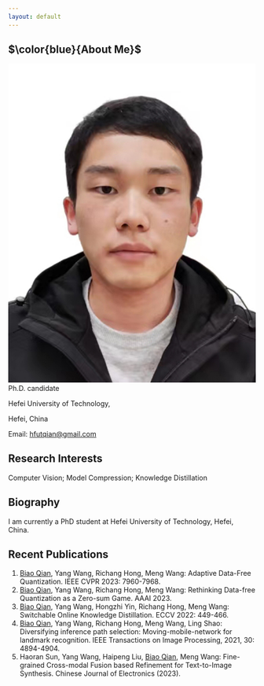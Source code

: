 ```yaml
---
layout: default
---
```


## $\color{blue}{About Me}$

<img class="profile-picture" src="biaoqian.jpg">
Ph.D. candidate

Hefei University of Technology,

Hefei, China

Email: hfutqian@gmail.com


## Research Interests
Computer Vision;  Model Compression;  Knowledge Distillation


## Biography
I am currently a PhD student at Hefei University of Technology, Hefei, China.


## Recent Publications

1. <u>Biao Qian</u>, Yang Wang, Richang Hong, Meng Wang: Adaptive Data-Free Quantization. IEEE CVPR 2023: 7960-7968.
2. <u>Biao Qian</u>, Yang Wang, Richang Hong, Meng Wang: Rethinking Data-free Quantization as a Zero-sum Game. AAAI 2023.
3. <u>Biao Qian</u>, Yang Wang, Hongzhi Yin, Richang Hong, Meng Wang: Switchable Online Knowledge Distillation. ECCV 2022: 449-466.
4. <u>Biao Qian</u>, Yang Wang, Richang Hong, Meng Wang, Ling Shao: Diversifying inference path selection: Moving-mobile-network for landmark recognition. IEEE Transactions on Image Processing, 2021, 30: 4894-4904.
5. Haoran Sun, Yang Wang, Haipeng Liu, <u>Biao Qian</u>, Meng Wang: Fine-grained Cross-modal Fusion based Refinement for Text-to-Image Synthesis. Chinese Journal of Electronics (2023).


